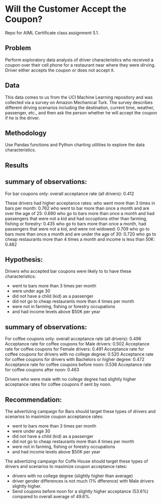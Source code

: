 # Will the Customer Accept the Coupon?
Repo for AIML Certificate class assignment 5.1.

## Problem
Perform exploratory data analysis of driver characteristics who received a coupon over their cell phone for a restaurant near where they were dirving. Driver either accepts the coupon or does not accept it.

## Data
This data comes to us from the UCI Machine Learning repository and was collected via a survey on Amazon Mechanical Turk.  The survey describes different driving scenarios including the destination, current time, weather, passenger, etc., and then ask the person whether he will accept the coupon if he is the driver. 

## Methodology
Use Pandas functions and Python charting utilities to explore the data characteristics.

## Results

summary of observations:
------------------------
For bar coupons only:
 overall acceptance rate (all drivers): 0.412
 
 These drivers had higher acceptance rates:
 who went more than 3 times in bars per month: 0.762
 who went to bar more than once a month and are over the age of 25: 0.690
 who go to bars more than once a month and had passengers that were not a kid and had occuptions other than farming, fishing or forestry: 0.435
 who go to bars more than once a month, had passengers that were not a kid, and were not widowed: 0.709
 who go to bars more than once a month and are under the age of 30: 0.720
 who go to cheap restaurants more than 4 times a month and income is less than 50K: 0.482

Hypothesis:
-----------
Drivers who accepted bar coupons were likely to to have these characteristics:
 - went to bars more than 3 times per month
 - were under age 30
 - did not have a child (kid) as a passenger
 - did not go to cheap restaurants more than 4 times per month
 - were not in farming, fishing or forestry occupations
 - and had income levels above $50K per year


summary of observations:
------------------------
For coffee coupons only:
 overall acceptance rate (all drivers): 0.496
Acceptance rate for coffee coupons for Male drivers: 0.502
Acceptance rate for coffee coupons for Female drivers: 0.491
Acceptance rate for coffee coupons for drivers with no college degree: 0.520
Acceptance rate for coffee coupons for drivers with Bachelors or higher degree: 0.472
Acceptance rate for coffee coupons before noon: 0.536
Acceptance rate for coffee coupons after noon: 0.463

 Drivers who were male with no college degree had slightly higher acceptance rates for coffee coupons if sent by noon.


Recommendation:
---------------
The advertizing campaign for Bars should target these types of drivers and scenarios to maximize coupon acceptance rates:
 - went to bars more than 3 times per month
 - were under age 30
 - did not have a child (kid) as a passenger
 - did not go to cheap restaurants more than 4 times per month
 - were not in farming, fishing or forestry occupations
 - and had income levels above $50K per year

The advertizing campaign for Coffe House should target these types of drivers and scenarios to maximize coupon acceptance rates:
 - drivers with no college degree (slightly higher than average)
 - driver gender differences is not much (1% dfference) with Male drivers slightly higher.
 - Send coupons before noon for a slightly higher acceptance (53.6%) compared to overall average of 49.6%.


###
